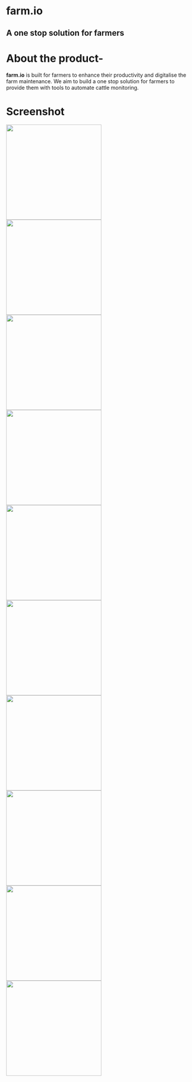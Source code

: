 # farm.io
## A one stop solution for farmers

# About the product-
__farm.io__ is built for farmers to enhance their productivity and digitalise the farm maintenance. We aim to build a one stop solution for farmers to provide them with tools to automate cattle monitoring.

# Screenshot
<img src="https://github.com/AbhinandanRoul/OdysseyHacks/blob/main/images/1659226272317.jpg" width="256"/>
<img src="https://github.com/AbhinandanRoul/OdysseyHacks/blob/main/images/1659226272323.jpg" width="256"/>
<img src="https://github.com/AbhinandanRoul/OdysseyHacks/blob/main/images/1659226272330.jpg" width="256"/>
<img src="https://github.com/AbhinandanRoul/OdysseyHacks/blob/main/images/1659226272340.jpg" width="256"/>
<img src="https://github.com/AbhinandanRoul/OdysseyHacks/blob/main/images/1659226272347.jpg" width="256"/>

<img src="https://github.com/AbhinandanRoul/OdysseyHacks/blob/main/images/1659226272353.jpg" width="256"/>
<img src="https://github.com/AbhinandanRoul/OdysseyHacks/blob/main/images/1659226272358.jpg" width="256"/>

<img src="https://github.com/AbhinandanRoul/OdysseyHacks/blob/main/images/1659226272366.jpg" width="256"/>
<img src="https://github.com/AbhinandanRoul/OdysseyHacks/blob/main/images/1659226272374.jpg" width="256"/>
<img src="https://github.com/AbhinandanRoul/OdysseyHacks/blob/main/images/1659226272381.jpg" width="256"/>


